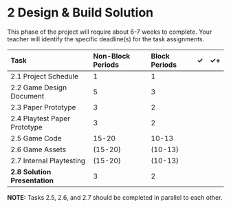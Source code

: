 # 2 Design & Build Solution

This phase of the project will require about 6-7 weeks to complete. Your teacher will identify the specific deadline\(s\) for the task assignments.

| Task | Non-Block Periods | Block Periods | ✓ | ✓+ |
| :--- | :--- | :--- | :--- | :--- |
| 2.1 Project Schedule | 1 | 1 |  |  |
| 2.2 Game Design Document | 5 | 3 |  |  |
| 2.3 Paper Prototype | 3 | 2 |  |  |
| 2.4 Playtest Paper Prototype | 3 | 2 |  |  |
| 2.5 Game Code | 15-20 | 10-13 |  |  |
| 2.6 Game Assets | \(15-20\) | \(10-13\) |  |  |
| 2.7 Internal Playtesting | \(15-20\) | \(10-13\) |  |  |
| **2.8 Solution Presentation** | 3 | 2 |  |  |

**NOTE:** Tasks 2.5, 2.6, and 2.7 should be completed in parallel to each other.

